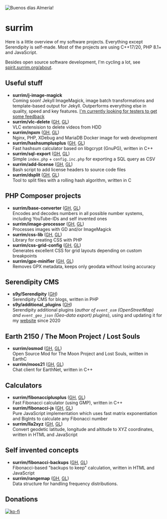 ![Buenos días Almería!](https://gitlab.com/surrim/surrim/-/raw/main/coast-almeria.webp)

# surrim

Here is a little overview of my software projects. Everything except Serendipity is self-made. Most of the projects are using C++17/20, PHP 8.1+ and JavaScript.

Besides open source software development, I'm cycling a lot, see [spirit.surrim.org/about](https://spirit.surrim.org/about).

## Useful stuff

- **surrim/j-image-magick**  
  Coming soon! Jekyll ImageMagick, image batch transformations and template-based output for Jekyll. Outperforms everything else in quality, speed and key features. <u>I'm currently looking for testers to get some feedback</u>
- **surrim/vlc-delete** ([GH](https://github.com/surrim/vlc-delete), [GL](https://gitlab.com/surrim/vlc-delete))  
  VLC extensision to delete videos from HDD
- **surrim/npxm** ([GH](https://github.com/surrim/npxm), [GL](https://gitlab.com/surrim/npxm))  
  Nginx, PHP, XDebug and MariaDB Docker image for web development
- **surrim/hashsumplusplus** ([GH](https://github.com/surrim/hashsumplusplus), [GL](https://gitlab.com/surrim/hashsumplusplus))  
  Fast hashsum calculator based on libgcrypt (GnuPG), written in C++
- **surrim/sql-export** ([GH](https://github.com/surrim/sql-export), [GL](https://gitlab.com/surrim/sql-export))  
  Simple `index.php` + `config.inc.php` for exporting a SQL query as CSV
- **surrim/add-license** ([GH](https://github.com/surrim/add-license), [GL](https://gitlab.com/surrim/add-license))  
  Bash script to add license headers to source code files
- **surrim/dsplit** ([GH](https://github.com/surrim/dsplit), [GL](https://gitlab.com/surrim/dsplit))  
  Tool to split files with a rolling hash algorithm, written in C

## PHP Composer projects

- **surrim/base-converter** ([GH](https://github.com/surrim/base-converter), [GL](https://gitlab.com/surrim/base-converter))  
  Encodes and decodes numbers in all possible number systems, including YouTube-IDs and self invented ones
- **surrim/image-processor** ([GH](https://github.com/surrim/image-processor), [GL](https://gitlab.com/surrim/image-processor))  
  Processes images with GD and/or ImageMagick
- **surrim/css-lib** ([GH](https://github.com/surrim/css-lib), [GL](https://gitlab.com/surrim/css-lib))  
  Library for creating CSS with PHP
- **surrim/css-grid-config** ([GH](https://github.com/surrim/css-grid-config), [GL](https://gitlab.com/surrim/css-grid-config))  
  Generates excellent CSS for grid layouts depending on custom breakpoints
- **surrim/gpx-minifier** ([GH](https://github.com/surrim/gpx-minifier), [GL](https://gitlab.com/surrim/gpx-minifier))  
  Removes GPX metadata, keeps only geodata without losing accuracy

## Serendipity CMS

- **s9y/Serendipity** ([GH](https://github.com/s9y/Serendipity))  
  Serendipity CMS for blogs, written in PHP
- **s9y/additional_plugins** ([GH](https://github.com/s9y/additional_plugins))  
  Serendipity additional plugins (_author of `event_osm` (OpenStreetMap) and `event_geo_json` (Geo-data export) plugins_), using and updating it for my [website](https://spirit.surrim.org/) since 2020

## Earth 2150 / The Moon Project / Lost Souls

- **surrim/osmod** ([GH](https://github.com/surrim/osmod), [GL](https://gitlab.com/surrim/osmod))  
  Open Source Mod for The Moon Project and Lost Souls, written in EarthC
- **surrim/moos21** ([GH](https://github.com/surrim/moos21), [GL](https://gitlab.com/surrim/moos21))  
  Chat client for EarthNet, written in C++

## Calculators

- **surrim/fibonacciplusplus** ([GH](https://github.com/surrim/fibonacciplusplus), [GL](https://gitlab.com/surrim/fibonacciplusplus))  
  Fast Fibonacci calculator (using GMP), written in C++
- **surrim/fibonacci-js** ([GH](https://github.com/surrim/fibonacci-js), [GL](https://gitlab.com/surrim/fibonacci-js))  
  Pure JavaScript implementation which uses fast matrix exponentiation and BigInts to calculate any Fibonacci number
- **surrim/lla2xyz** ([GH](https://github.com/surrim/lla2xyz), [GL](https://gitlab.com/surrim/lla2xyz))  
  Convert geodetic latitude, longitude and altitude to XYZ coordinates, written in HTML and JavaScript

## Self invented concepts

- **surrim/fibonacci-backups** ([GH](https://github.com/surrim/fibonacci-backups), [GL](https://gitlab.com/surrim/fibonacci-backups))  
  Fibonacci-based "backups to keep" calculation, written in HTML and JavaScript
- **surrim/rangemap** ([GH](https://github.com/surrim/rangemap), [GL](https://gitlab.com/surrim/rangemap))  
  Data structure for handling frequency distributions.

## Donations

[![ko-fi](https://ko-fi.com/img/githubbutton_sm.svg)](https://ko-fi.com/T6T0N46MV)
